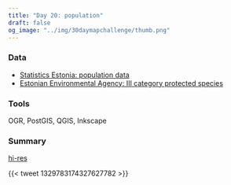```yaml
---
title: "Day 20: population"
draft: false
og_image: "../img/30daymapchallenge/thumb.png"
---
```

### Data
- [Statistics Estonia: population data](https://estat.stat.ee/StatistikaKaart/VKR)
- [Estonian Environmental Agency: III category protected species](https://gsavalik.envir.ee/geoserver/eelis/ows?service=WFS&version=2.0.0&request=GetCapabilities)

### Tools
OGR, PostGIS, QGIS, Inkscape

### Summary
[hi-res](https://tkardi.ee/writeup/img/30daymapchallenge/day-20-population.png)

{{< tweet 1329783174327627782 >}}
